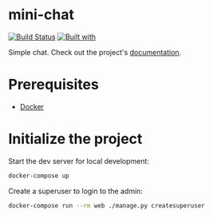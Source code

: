 # mini-chat

[![Build Status](https://travis-ci.org/RootenberG/mini-chat.svg?branch=master)](https://travis-ci.org/RootenberG/mini-chat)
[![Built with](https://img.shields.io/badge/Built_with-Cookiecutter_Django_Rest-F7B633.svg)](https://github.com/agconti/cookiecutter-django-rest)

Simple chat. Check out the project's [documentation](http://RootenberG.github.io/mini-chat/).

# Prerequisites

- [Docker](https://docs.docker.com/docker-for-mac/install/)

# Initialize the project

Start the dev server for local development:

```bash
docker-compose up
```

Create a superuser to login to the admin:

```bash
docker-compose run --rm web ./manage.py createsuperuser
```
